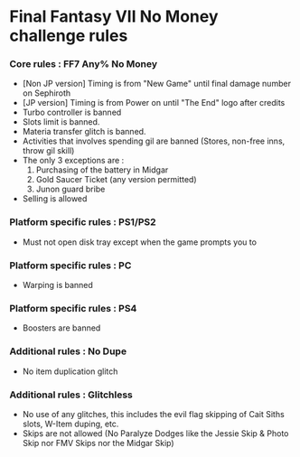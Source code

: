 # Final Fantasy VII No Money challenge rules

### Core rules : FF7 Any% No Money
- [Non JP version] Timing is from "New Game" until final damage number on Sephiroth 
- [JP version] Timing is from Power on until "The End" logo after credits
- Turbo controller is banned
- Slots limit is banned. 
- Materia transfer glitch is banned.
- Activities that involves spending gil are banned (Stores, non-free inns, throw gil skill)
- The only 3 exceptions are :
   1. Purchasing of the battery in Midgar
   2. Gold Saucer Ticket (any version permitted)
   3. Junon guard bribe
- Selling is allowed

### Platform specific rules : PS1/PS2
- Must not open disk tray except when the game prompts you to 

### Platform specific rules : PC
- Warping is banned

### Platform specific rules : PS4
- Boosters are banned

### Additional rules : No Dupe
- No item duplication glitch 

### Additional rules : Glitchless
- No use of any glitches, this includes the evil flag skipping of Cait Siths slots, W-Item duping, etc. 
- Skips are not allowed (No Paralyze Dodges like the Jessie Skip & Photo Skip nor FMV Skips nor the Midgar Skip)
